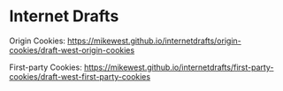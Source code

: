 Internet Drafts
===============

Origin Cookies: <https://mikewest.github.io/internetdrafts/origin-cookies/draft-west-origin-cookies>

First-party Cookies: <https://mikewest.github.io/internetdrafts/first-party-cookies/draft-west-first-party-cookies>
